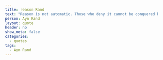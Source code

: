 ```yaml
---
title: reason Rand
text: "Reason is not automatic. Those who deny it cannot be conquered by it."
person: Ayn Rand
layout: quote
header: no
show_meta: false
categories:
  - quotes
tags:
  - Ayn Rand
---
```


